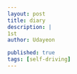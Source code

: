 ```yaml
---
layout: post
title: diary
description: |
1st
author: Udayeon

published: true
tags: [self-driving]
---
```

